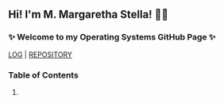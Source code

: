 <!-- background: #121212 -->
<!-- color: #ffffff -->
## Hi! I'm M. Margaretha Stella! 👋🏻
### ✨ Welcome to my Operating Systems GitHub Page ✨

[LOG](TXT/mylog.txt) | [REPOSITORY](https://github.com/margarethastellaa/os212)

### Table of Contents
1.
